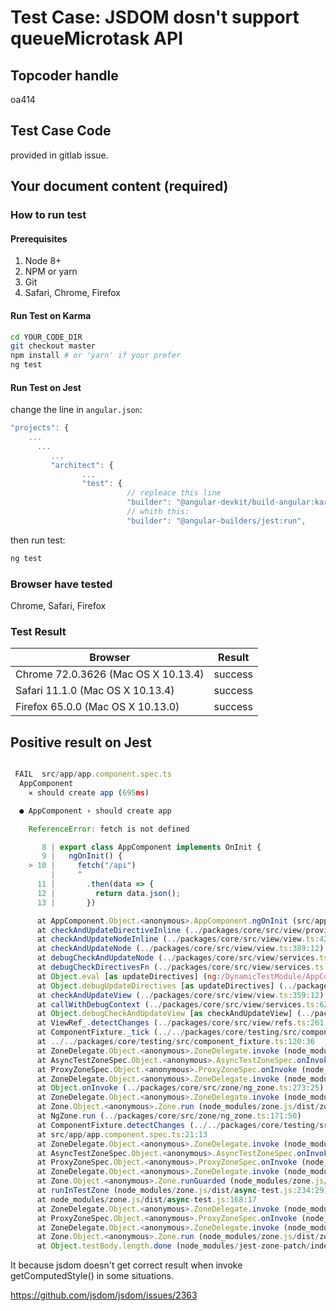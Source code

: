 # Test Case: JSDOM dosn't support queueMicrotask API

## Topcoder handle

oa414

## Test Case Code

provided in gitlab issue.

## Your document content (required)

### How to run test

#### Prerequisites

1. Node 8+
2. NPM or yarn
3. Git
4. Safari, Chrome, Firefox

#### Run Test on Karma

```bash
cd YOUR_CODE_DIR
git checkout master
npm install # or 'yarn' if your prefer
ng test
```

#### Run Test on Jest

change the line in `angular.json`:

```javascript
"projects": {
    ...
      ...
         ...
         "architect": {
                ...
                "test": {
                          // repleace this line
                          "builder": "@angular-devkit/build-angular:karma",
                          // whith this:
                          "builder": "@angular-builders/jest:run",

```

then run test:

```bash
ng test
```

### Browser have tested

Chrome, Safari, Firefox

### Test Result

| Browser                             | Result  |
| ----------------------------------- | ------- |
| Chrome 72.0.3626 (Mac OS X 10.13.4) | success |
| Safari 11.1.0 (Mac OS X 10.13.4)    | success |
| Firefox 65.0.0 (Mac OS X 10.13.0)   | success |

## Positive result on Jest

```javascript

 FAIL  src/app/app.component.spec.ts
  AppComponent
    ✕ should create app (695ms)

  ● AppComponent › should create app

    ReferenceError: fetch is not defined

       8 | export class AppComponent implements OnInit {
       9 |   ngOnInit() {
    > 10 |     fetch("/api")
         |     ^
      11 |       .then(data => {
      12 |         return data.json();
      13 |       })

      at AppComponent.Object.<anonymous>.AppComponent.ngOnInit (src/app/app.component.ts:10:5)
      at checkAndUpdateDirectiveInline (../packages/core/src/view/provider.ts:212:15)
      at checkAndUpdateNodeInline (../packages/core/src/view/view.ts:429:14)
      at checkAndUpdateNode (../packages/core/src/view/view.ts:389:12)
      at debugCheckAndUpdateNode (../packages/core/src/view/services.ts:430:44)
      at debugCheckDirectivesFn (../packages/core/src/view/services.ts:391:7)
      at Object.eval [as updateDirectives] (ng:/DynamicTestModule/AppComponent_Host.ngfactory.js:8:5)
      at Object.debugUpdateDirectives [as updateDirectives] (../packages/core/src/view/services.ts:385:19)
      at checkAndUpdateView (../packages/core/src/view/view.ts:359:12)
      at callWithDebugContext (../packages/core/src/view/services.ts:629:23)
      at Object.debugCheckAndUpdateView [as checkAndUpdateView] (../packages/core/src/view/services.ts:346:10)
      at ViewRef_.detectChanges (../packages/core/src/view/refs.ts:261:16)
      at ComponentFixture._tick (../../packages/core/testing/src/component_fixture.ts:107:28)
      at ../../packages/core/testing/src/component_fixture.ts:120:36
      at ZoneDelegate.Object.<anonymous>.ZoneDelegate.invoke (node_modules/zone.js/dist/zone.js:391:26)
      at AsyncTestZoneSpec.Object.<anonymous>.AsyncTestZoneSpec.onInvoke (node_modules/zone.js/dist/async-test.js:106:39)
      at ProxyZoneSpec.Object.<anonymous>.ProxyZoneSpec.onInvoke (node_modules/zone.js/dist/proxy.js:126:39)
      at ZoneDelegate.Object.<anonymous>.ZoneDelegate.invoke (node_modules/zone.js/dist/zone.js:390:52)
      at Object.onInvoke (../packages/core/src/zone/ng_zone.ts:273:25)
      at ZoneDelegate.Object.<anonymous>.ZoneDelegate.invoke (node_modules/zone.js/dist/zone.js:390:52)
      at Zone.Object.<anonymous>.Zone.run (node_modules/zone.js/dist/zone.js:150:43)
      at NgZone.run (../packages/core/src/zone/ng_zone.ts:171:50)
      at ComponentFixture.detectChanges (../../packages/core/testing/src/component_fixture.ts:120:19)
      at src/app/app.component.spec.ts:21:13
      at ZoneDelegate.Object.<anonymous>.ZoneDelegate.invoke (node_modules/zone.js/dist/zone.js:391:26)
      at AsyncTestZoneSpec.Object.<anonymous>.AsyncTestZoneSpec.onInvoke (node_modules/zone.js/dist/async-test.js:106:39)
      at ProxyZoneSpec.Object.<anonymous>.ProxyZoneSpec.onInvoke (node_modules/zone.js/dist/proxy.js:126:39)
      at ZoneDelegate.Object.<anonymous>.ZoneDelegate.invoke (node_modules/zone.js/dist/zone.js:390:52)
      at Zone.Object.<anonymous>.Zone.runGuarded (node_modules/zone.js/dist/zone.js:161:47)
      at runInTestZone (node_modules/zone.js/dist/async-test.js:234:29)
      at node_modules/zone.js/dist/async-test.js:168:17
      at ZoneDelegate.Object.<anonymous>.ZoneDelegate.invoke (node_modules/zone.js/dist/zone.js:391:26)
      at ProxyZoneSpec.Object.<anonymous>.ProxyZoneSpec.onInvoke (node_modules/zone.js/dist/proxy.js:129:39)
      at ZoneDelegate.Object.<anonymous>.ZoneDelegate.invoke (node_modules/zone.js/dist/zone.js:390:52)
      at Zone.Object.<anonymous>.Zone.run (node_modules/zone.js/dist/zone.js:150:43)
      at Object.testBody.length.done (node_modules/jest-zone-patch/index.js:51:29)

```

It because jsdom doesn't get correct result when invoke getComputedStyle() in some situations.

https://github.com/jsdom/jsdom/issues/2363

